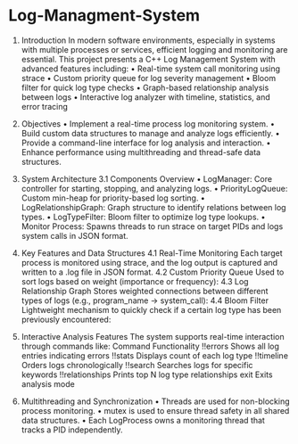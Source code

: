 # Log-Managment-System

1. Introduction
In modern software environments, especially in systems with multiple processes or services, efficient logging and monitoring are essential. This project presents a C++ Log Management System with advanced features including:
•	Real-time system call monitoring using strace
•	Custom priority queue for log severity management
•	Bloom filter for quick log type checks
•	Graph-based relationship analysis between logs
•	Interactive log analyzer with timeline, statistics, and error tracing

2. Objectives
•	Implement a real-time process log monitoring system.
•	Build custom data structures to manage and analyze logs efficiently.
•	Provide a command-line interface for log analysis and interaction.
•	Enhance performance using multithreading and thread-safe data structures.

3. System Architecture
3.1 Components Overview
•	LogManager: Core controller for starting, stopping, and analyzing logs.
•	PriorityLogQueue: Custom min-heap for priority-based log sorting.
•	LogRelationshipGraph: Graph structure to identify relations between log types.
•	LogTypeFilter: Bloom filter to optimize log type lookups.
•	Monitor Process: Spawns threads to run strace on target PIDs and logs system calls in JSON format.

4. Key Features and Data Structures
4.1 Real-Time Monitoring
Each target process is monitored using strace, and the log output is captured and written to a .log file in JSON format.
4.2 Custom Priority Queue
Used to sort logs based on weight (importance or frequency):
4.3 Log Relationship Graph
Stores weighted connections between different types of logs (e.g., program_name → system_call):
4.4 Bloom Filter
Lightweight mechanism to quickly check if a certain log type has been previously encountered:

5. Interactive Analysis Features
The system supports real-time interaction through commands like:
Command	Functionality
!!errors	Shows all log entries indicating errors
!!stats	Displays count of each log type
!!timeline	Orders logs chronologically
!!search <query>	Searches logs for specific keywords
!!relationships	Prints top N log type relationships
exit	Exits analysis mode

6. Multithreading and Synchronization
•	Threads are used for non-blocking process monitoring.
•	mutex is used to ensure thread safety in all shared data structures.
•	Each LogProcess owns a monitoring thread that tracks a PID independently.
